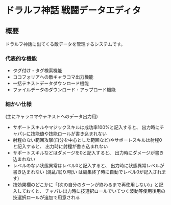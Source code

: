 # ドラルフ神話 戦闘データエディタ
## 概要
ドラルフ神話に出てくる敵データを管理するシステムです。
### 代表的な機能
- タグ付け・タグ検索機能
- ココフォリアへの敵キャラコマ出力機能
- 一括テキストデータダウンロード機能
- ファイルデータのダウンロード・アップロード機能
### 細かい仕様
(主にキャラコマやテキストへのデータ出力用)
- サポートスキルやマジックスキルは成功率100%と記入すると、
  出力時にチャパレに技能値や技能ロールが書き込まれない
- 射程のない範囲攻撃(自分を中心とした範囲など)やサポートスキルは射程0と記入すると、
  出力時に射程が書き込まれない
- サポートスキルなどはダメージを0と記入すると、
  出力時にダメージが書き込まれない
- レベルのない状態異常はレベル0と記入すると、
  出力時に状態異常レベルが書き込まれない
  (混乱/眠り/呪い は編集終了時に自動でレベル0が記入されます)
- 技効果欄のどこかに「(次の自分のターンが終わるまで再使用しない)」と記入しておくと、
  チャパレ出力時に技選択ロールでいてつく波動等使用後用の技選択ロールが追加で用意される